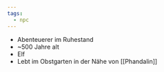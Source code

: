 ```yaml
---
tags:
  - npc
---
```

- Abenteuerer im Ruhestand
- ~500 Jahre alt
- Elf
- Lebt im Obstgarten in der Nähe von [[Phandalin]]

